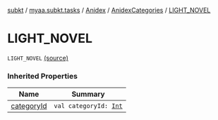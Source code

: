 [subkt](../../../index.md) / [myaa.subkt.tasks](../../index.md) / [Anidex](../index.md) / [AnidexCategories](index.md) / [LIGHT_NOVEL](./-l-i-g-h-t_-n-o-v-e-l.md)

# LIGHT_NOVEL

`LIGHT_NOVEL` [(source)](https://github.com/Myaamori/SubKt/blob/0.1.11/src/main/kotlin/myaa/subkt/tasks/tasks.kt#L1050)

### Inherited Properties

| Name | Summary |
|---|---|
| [categoryId](category-id.md) | `val categoryId: `[`Int`](https://kotlinlang.org/api/latest/jvm/stdlib/kotlin/-int/index.html) |
